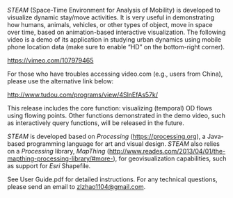 *STEAM* (Space-Time Environment for Analysis of Mobility) is developed to visualize dynamic stay/move activities.  It is very useful in demonstrating how humans, animals, vehicles, or other types of object, move in space over time, based on animation-based interactive visualization.  The following video is a demo of its application in studying urban dynamics using mobile phone location data (make sure to enable “HD” on the bottom-right corner).

https://vimeo.com/107979465

For those who have troubles accessing video.com (e.g., users from China), please use the alternative link below:

http://www.tudou.com/programs/view/4SlnEfAs57k/

This release includes the core function: visualizing (temporal) OD flows using flowing points.  Other functions demonstrated in the demo video, such as interactively query functions, will be released in the future.

*STEAM* is developed based on *Processing* (https://processing.org), a Java-based programming language for art and visual design.  *STEAM* also relies on a *Processing* library, *MapThing* (http://www.reades.com/2013/04/01/the-mapthing-processing-library/#more-), for geovisualization capabilities, such as support for *Esri* Shapefile.

See User Guide.pdf for detailed instructions.  For any technical questions, please send an email to zlzhao1104@gmail.com.

